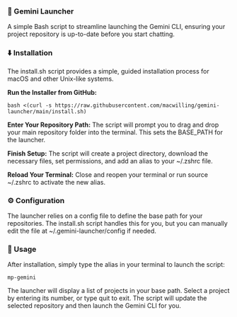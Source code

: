 ### 🚀 Gemini Launcher

A simple Bash script to streamline launching the Gemini CLI, ensuring your project repository is up-to-date before you start chatting.

### ⬇️ Installation

The install.sh script provides a simple, guided installation process for macOS and other Unix-like systems.

**Run the Installer from GitHub:**

```shell
bash <(curl -s https://raw.githubusercontent.com/macwilling/gemini-launcher/main/install.sh)
```

**Enter Your Repository Path:**
The script will prompt you to drag and drop your main repository folder into the terminal. This sets the BASE_PATH for the launcher.

**Finish Setup:**
The script will create a project directory, download the necessary files, set permissions, and add an alias to your ~/.zshrc file.

**Reload Your Terminal:**
Close and reopen your terminal or run source ~/.zshrc to activate the new alias.

### ⚙️ Configuration

The launcher relies on a config file to define the base path for your repositories. The install.sh script handles this for you, but you can manually edit the file at ~/.gemini-launcher/config if needed.

### 🚀 Usage

After installation, simply type the alias in your terminal to launch the script:

```shell
mp-gemini
```

The launcher will display a list of projects in your base path. Select a project by entering its number, or type quit to exit. The script will update the selected repository and then launch the Gemini CLI for you.
